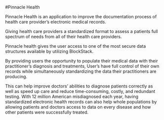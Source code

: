 #Pinnacle Health

Pinnacle Health is an application to improve the documentation process of health care provider’s electronic medical records.

Giving health care providers a standardized format to assess a patients full spectrum of needs from all of their health care providers.

Pinnacle health gives the user access to one of the most secure data structures available by utilizing BlockStack.

By providing users the opportunity to populate their medical data with their practitioner’s diagnosis and treatments, User’s have full control of their own records while simultaneously standardizing the data their practitioners are producing.

This can help improve doctors’ abilities to diagnose patients correctly as well as speed up care and reduce time-consuming, costly, and redundant testing. With 12 million American misdiagnosed each year, having standardized electronic health records can also help whole populations by allowing patients and doctors access to data on every disease and how other patients were successfully treated.
